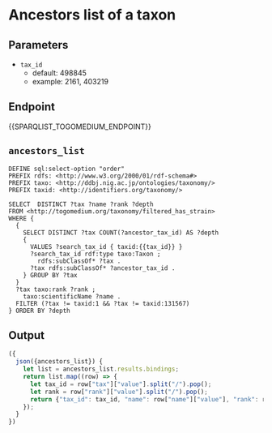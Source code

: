# Ancestors list of a taxon

## Parameters

* `tax_id`
  * default: 498845
  * example: 2161, 403219

## Endpoint

{{SPARQLIST_TOGOMEDIUM_ENDPOINT}}

## `ancestors_list`

```sparql
DEFINE sql:select-option "order"
PREFIX rdfs: <http://www.w3.org/2000/01/rdf-schema#>
PREFIX taxo: <http://ddbj.nig.ac.jp/ontologies/taxonomy/>
PREFIX taxid: <http://identifiers.org/taxonomy/>

SELECT  DISTINCT ?tax ?name ?rank ?depth
FROM <http://togomedium.org/taxonomy/filtered_has_strain>
WHERE {
  {
    SELECT DISTINCT ?tax COUNT(?ancestor_tax_id) AS ?depth
    {
      VALUES ?search_tax_id { taxid:{{tax_id}} }
      ?search_tax_id rdf:type taxo:Taxon ;
        rdfs:subClassOf* ?tax .
      ?tax rdfs:subClassOf* ?ancestor_tax_id .
    } GROUP BY ?tax
  }
  ?tax taxo:rank ?rank ;
    taxo:scientificName ?name .
  FILTER (?tax != taxid:1 && ?tax != taxid:131567)
} ORDER BY ?depth
```

## Output

```javascript
({
  json({ancestors_list}) {
    let list = ancestors_list.results.bindings;
    return list.map((row) => {
      let tax_id = row["tax"]["value"].split("/").pop();
      let rank = row["rank"]["value"].split("/").pop();
      return {"tax_id": tax_id, "name": row["name"]["value"], "rank": rank}
    });
  }
})
```